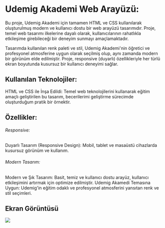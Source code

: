 <h1>Udemig Akademi Web Arayüzü:</h1>

Bu proje, Udemig Akademi için tamamen HTML ve CSS kullanılarak oluşturulmuş modern ve kullanıcı dostu bir web arayüzü tasarımıdır. Proje, temel web tasarımı ilkelerine dayalı olarak, kullanıcılarının rahatlıkla etkileşime girebileceği bir deneyim sunmayı amaçlamaktadır.

Tasarımda kullanılan renk paleti ve stil, Udemig Akademi'nin öğretici ve profesyonel atmosferine uygun olarak seçilmiş olup, aynı zamanda modern bir görünüm elde edilmiştir. Proje, responsive (duyarlı) özellikleriyle her türlü ekran boyutunda kusursuz bir kullanıcı deneyimi sağlar.

<h2>Kullanılan Teknolojiler:</h2>

HTML ve CSS ile İnşa Edildi: Temel web teknolojilerini kullanarak eğitim amaçlı geliştirilen bu tasarım, becerilerimi geliştirme sürecimde oluşturduğum pratik bir örnektir.

<h2>Özellikler:</h2>

<h6>Responsive:</h6>

Duyarlı Tasarım (Responsive Design): Mobil, tablet ve masaüstü cihazlarda kusursuz görünüm ve kullanım.

<h6>Modern Tasarım:</h6>

Modern ve Şık Tasarım: Basit, temiz ve kullanıcı dostu arayüz, kullanıcı etkileşimini artırmak için optimize edilmiştir.
Udemig Akamedi Temasına Uygun: Udemig'in eğitim odaklı ve profesyonel atmosferini yansıtan renk ve stil seçimleri.

<h2>Ekran Görüntüsü</h2>

![](./image/project.gif)
